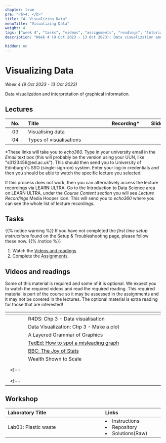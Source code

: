 ```yaml
---
chapter: true
pre: "<b>4. </b>"
title: "4. Visualizing Data"
menuTitle: "Visualizing Data"
weight: 4
tags: ["week 4", "tasks", "videos", "assignments", "readings", "tutorials"]
description: "Week 4 (9 Oct 2023 - 13 Oct 2023): Data visualization and interpretation of graphical information."

hidden: no
---
```

  <!-- set 'hidden: true' to hide content, or 'hidden: no' to show-->
  
  
  # Visualizing Data
  
  _Week 4 (9 Oct 2023 - 13 Oct 2023)_

Data visualization and interpretation of graphical information.


## Lectures

| <div style="width:50px;text-align:center">No.</div> | <div style="width:250px;text-align:left">Title</div> | <div style="width:100px;text-align:center">Recording*</div> |  <div style="width:80px;text-align:center">Slides</div> | <div style="width:170px;text-align:center">Additional Links</div> |
  |:---:|:---------------------|:-----------:|:--------:|:------|
  | 03  | Visualising data | <span><a id = "MHL03"><i class="fas fa-file-video fa-lg"/></a></span> |<span><a id = "lecture03"><i class="fas fa-desktop fa-lg"/></a></span> | <span><a id = "GHL03">Raw<i class="fab fa-fw fa-github"/></a></span> |
  | 04  | Types of visualisations | <span><a id = "MHL04"><i class="fas fa-file-video fa-lg"/></a></span> |<span><a id = "lecture04"><i class="fas fa-desktop fa-lg"/></a></span> | <span><a id = "GHL04">Raw<i class="fab fa-fw fa-github"/></a></span> |
  
<p style="text-align: left">
*These links will take you to <em>echo360</em>. Type in your university email in the <em>Email</em> text box (this will probably be the version using your UUN, like "s0123456<!-- -->@ed.ac.uk"). This should then send you to University of Edinburgh's SSO (single-sign-on) system. Enter your log-in credentials and then you should be able to watch the specific lecture you selected. 

If this process does not work, then you can alternatively access the lecture recordings via LEARN ULTRA. Go to the Introduction to Data Science area on LEARN ULTRA, under the <em>Course Content section</em> you will see <em>Lecture Recordings</em> Media Hooper icon. This will send you to <em>echo360</em> where you can see the whole list of lecture recordings.
</p>

## Tasks
{{% notice warning %}}
If you have not completed the <em>first time setup instructions</em> found on the <a id="troubleshoot">Setup & Troubleshooting</a> page, please follow these now.
{{% /notice %}}

<ol>
  <li>Watch the <a href="#videos and readings">Videos and readings</a>.</li>
  <li>Complete the <a href="#assignments">Assignments</a>.</li>
</ol>

## Videos and readings


<p style="text-align: left">Some of this material is required and some of it is optional. We expect you to watch the required videos and read the required reading. This required material is part of the course so it may be assessed in the assignments and it may not be covered in the lectures. The optional material is extra reading for those that are interested!</p>

<!---
<p style="text-align: left">You have two options for watching the course videos, on YouTube or on MediaHopper. You can also find a playlists for all course videos on YouTube <a id="playlistyt">here</a> and on MediaHopper <a id="playlistmh">here</a>.

| <div style="width:50px;text-align:center">No.</div> | <div style="width:250px;text-align:left">Title</div> | <div style="width:80px;text-align:center">YouTube</div> | <div style="width:100px;text-align:center">MediaHopper</div> |  <div style="width:80px;text-align:center">Slides</div> | <div style="width:170px;text-align:center">Additional Links</div> |
|:---:|:---------------------|:-------:|:-----------:|:--------:|:------|
| 01  | Keeping up with IDS: Week 2 | <a id="W2L1YT"><span style="color: red;"><i class="fab fa-youtube fa-lg" /></span></a> | <a id="W2L1MH"><span style="color: #0A1E3F;"><i class="fas fa-file-video fa-lg"/></span></a> | - | - |
| 02  | 	Data and visualisation      | <a id="W2L2YT"><span style="color: red;"><i class="fab fa-youtube fa-lg" /></span></a> | <a id="W2L2MH"><span style="color: #0A1E3F;"><i class="fas fa-file-video fa-lg"/></span></a> | <a id="W2L2S"><span style="color: #4b5357;"><i class="fas fa-desktop fa-lg"/></span></a>  | <li><a href="/errata#W202">Errata</a></li> |
| 03  | Visualising data with ggplot2    | <a id="W2L3YT"><span style="color: red;"><i class="fab fa-youtube fa-lg" /></span></a> | <a id="W2L3MH"><span style="color: #0A1E3F;"><i class="fas fa-file-video fa-lg"/></span></a> | <a id="W2L3S"><span style="color: #4b5357;"><i class="fas fa-desktop fa-lg"/></span></a> | - |
| 04  | Visualising numerical data   | <a id="W2L4YT"><span style="color: red;"><i class="fab fa-youtube fa-lg" /></span></a> | <a id="W2L4MH"><span style="color: #0A1E3F;"><i class="fas fa-file-video fa-lg"/></span></a> | <a id="W2L4S"><span style="color: #4b5357;"><i class="fas fa-desktop fa-lg"/></span></a> | - |
| 05  | Visualising categorical data     | <a id="W2L5YT"><span style="color: red;"><i class="fab fa-youtube fa-lg" /></span></a> | <a id="W2L5MH"><span style="color: #0A1E3F;"><i class="fas fa-file-video fa-lg"/></span></a> | <a id="W2L5S"><span style="color: #4b5357;"><i class="fas fa-desktop fa-lg"/></span></a> | - |
| 06  | AE: StarWars + Dataviz | <a id="W2L6YT"><span style="color: red;"><i class="fab fa-youtube fa-lg" /></span></a> | <a id="W2L6MH"><span style="color: #0A1E3F;"><i class="fas fa-file-video fa-lg"/></span></a> | - | <li><a href="/errata#W206">Errata</a></li> <li><a id="AE3">AE3. Repository</a></li> |

-->

| <div style="width:50px"></div>  | <div style="width:420px"></div>  |  <div style="width:200px"></div> |
|:---:|:---|:---:|
| <i class="fas fa-book"></i> | R4DS: <a id="R4DS3">Chp 3 - Data visualisation</a> | **Required** |
| <i class="fas fa-book"></i> | Data Visualization: <a id="DV3">Chp 3 - Make a plot</a> | **Required** |
| <i class="fab fa-readme"></i> | <a id="LayeredGG">A Layered Grammar of Graphics</a> | Optional |
| <span style="color: red;"><i class="fab fa-youtube fa-lg" /></span> | <a href = "https://www.youtube.com/watch?v=E91bGT9BjYk">TedEd: How to spot a misleading graph</a> | Optional |
| <span style="color: red;"><i class="fab fa-youtube fa-lg" /></span> | <a href = "https://www.youtube.com/watch?v=jbkSRLYSojo">BBC: The Joy of Stats</a> | Optional |
| <i class="fas fa-chart-bar"></i> | <a id="wealth">Wealth Shown to Scale</a> | Optional |
<!--| <i class="fas fa-chart-bar"></i> | <a id="COVIDvis">COVID-19 Data Visualisations</a> | Optional |-->
<!--| <i class="fas fa-chart-bar"></i> | <a id="COVIDsymptom">COVID-19 Search Trends</a> | Optional |-->


## Workshop

| <div style="width:300px;text-align:left">Laboratory Title</div> | <div style="width:170px;text-align:left">Links</div> | <div style="width:180px;text-align:left">Date</div> |
|:---|:---|:---|
| Lab01: Plastic waste | <li><a id="LAB1I">Instructions</a></li> <li><a id="LAB1R">Repository</a></li><li><a id="LAB1K">Solutions</a>(<a id="LAB1Kraw">Raw</a>)</li> | Fri, 13 Oct, 16:00 UK |

<!--
## Assignments

<p style="text-align: left">If you are having difficulty accessing your HW or Lab repo, see troubleshooting advice <a id="troubleshoot2">here</a>.</p>

| <div style="width:300px;text-align:left">Assignment Title</div> | <div style="width:170px;text-align:left">Links</div> | <div style="width:180px;text-align:left">Due</div> |
|:---|:---|:---|
| HW01: Data visualisation | <li><a id="HW1I">Instructions</a></li> <li><a id="HW1R">Repository</a></li><li><a id="HW1K">Solutions</a>(<a id="HW1Kraw">Raw</a>)</li> | Fri, 07 Oct, 12:00 UK (Wk 3) |
| OQ01: Data visualization | <li><a id="OQ1">Quiz</a></li> | Mon, 03 Oct, 12:00 UK |


<!--
## Code-along

<p style="text-align: left"> Recordings and files from Thursday's code-along.</p>
  
  | <div style="width:200px"></div>  | <div style="width:480px"></div>  |
  |:---|:---|
  | Recording | <a id="CA2YT"><span style="color: red;"><i class="fab fa-youtube fa-lg"> </i></span></a> <a id="CA2MH"><span style="color: #0A1E3F;"><i class="fas fa-file-video fa-lg"></i></span></a>
  | Session artifacts | <a id="CA2Rmd">.Rmd</a> <a id="CA2Md">.md</a>|
  -->

<!--  
  ## Interactive R tutorials
  
  <p style="text-align: left"> The following extras are designed to give you more practice with R. If you're struggling with any of the topics covered this week, we strongly recommend you work through these.</p>
-->

<!--
<p style="text-align: left"> The following are interactive R tutorials, designed to give you more practice with R. These are optional, but the “Airbnb Listings in Edinburgh” dataset shows up in your next homework assignment as well, so you might want to go through that one so that you can gain familiarity with it. If you’re struggling with any of the topics covered this week, we strongly recommend you work through the second tutorial as well.</p>
-->

<!--
|  <div style="width:480px"></div>  |  <div style="width:200px"></div>  |
|:---|:---|
| <a id="RT1">Data Visualization Basics</a> | Extra practice |
| <a id="AE2">Application exercise 2 - Star Wars</a> | Help: <a id="OpeningaProject">Opening a Project</a> |
<!-- | <a id="RT2">Airbnb Listings in Edinburgh</a> | Extra practice | -->



